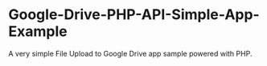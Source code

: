 Google-Drive-PHP-API-Simple-App-Example
=======================================

A very simple File Upload to Google Drive app sample powered with PHP.

